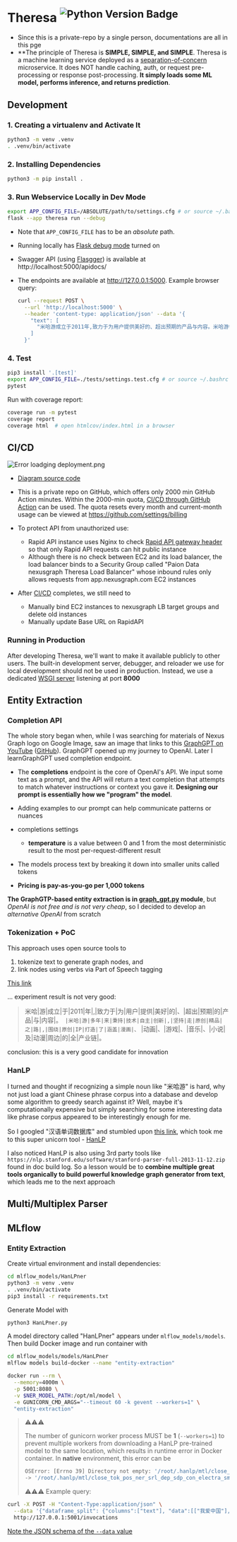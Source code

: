 Theresa <sup>![Python Version Badge](https://img.shields.io/badge/Python-3.10-brightgreen?style=flat-square&logo=python&logoColor=white)</sup>
=======

- Since this is a private-repo by a single person, documentations are all in this pge
- **The principle of Theresa is **SIMPLE, SIMPLE, and SIMPLE**. Theresa is a machine learning service deployed as a
  [separation-of-concern](https://stackoverflow.com/a/59492509) microservice. It does NOT handle caching, auth, or
  request pre-processing or response post-processing. **It simply loads some ML model, performs inference, and returns
  prediction**.




Development
-----------

### 1. Creating a virtualenv and Activate It

```bash
python3 -m venv .venv
. .venv/bin/activate
```

### 2. Installing Dependencies

```bash
python3 -m pip install .
```

### 3. Run Webservice Locally in Dev Mode

```bash
export APP_CONFIG_FILE=/ABSOLUTE/path/to/settings.cfg # or source ~/.bashrc
flask --app theresa run --debug
```

- Note that `APP_CONFIG_FILE` has to be an _absolute_ path.
- Running locally has [Flask debug mode](https://flask.palletsprojects.com/en/latest/quickstart/#debug-mode) turned on
- Swagger API (using [Flasgger](https://github.com/flasgger/flasgger)) is available at http://localhost:5000/apidocs/
- The endpoints are available at http://127.0.0.1:5000. Example browser query:

  ```bash
  curl --request POST \
    --url 'http://localhost:5000' \
    --header 'content-type: application/json' --data '{
      "text": [
        "米哈游成立于2011年,致力于为用户提供美好的、超出预期的产品与内容。米哈游多年来秉持技术自主创新,坚持走原创精品之路,围绕原创IP打造了涵盖漫画、动画、游戏、音乐、小说及动漫周边的全产业链。"
      ]
    }'
  ```

### 4. Test

```bash
pip3 install '.[test]'
export APP_CONFIG_FILE=./tests/settings.test.cfg # or source ~/.bashrc
pytest
```

Run with coverage report:

```bash
coverage run -m pytest
coverage report
coverage html  # open htmlcov/index.html in a browser
```

CI/CD
-----

![Error loadging deployment.png](./docs/deployment.png)

- [Diagram source code](./docs/deployment.drawio)
- This is a private repo on GitHub, which offers only 2000 min GitHub Action minutes. Within the 2000-min quota,
  [CI/CD through GitHub Action](.github/workflows/ci-cd.yml) can be used. The quota resets every month and current-month
  usage can be viewed at https://github.com/settings/billing
- To protect API from unauthorized use:

  - Rapid API instance uses Nginx to check
    [Rapid API gateway header](https://docs.rapidapi.com/docs/security-threat-protection#firewall-settings) so that only
    Rapid API requests can hit public instance
  - Although there is no check between EC2 and its load balancer, the load balancer binds to a Security Group called
    "Paion Data nexusgraph Theresa Load Balancer" whose inbound rules only allows requests from app.nexusgraph.com EC2
    instances

- After [CI/CD](./.github/workflows/ci-cd.yml) completes, we still need to

  - Manually bind EC2 instances to nexusgraph LB target groups and delete old instances
  - Manually update Base URL on RapidAPI

### Running in Production

After developing Theresa, we'll want to make it available publicly to other users. The built-in development server,
debugger, and reloader we use for local development should not be used in production. Instead, we use a dedicated
[WSGI server](#wsgi-servers) listening at port **8000**

Entity Extraction
-----------------

### Completion API

The whole story began when, while I was searching for materials of Nexus Graph logo on Google Image, saw an image that
links to this [GraphGPT on YouTube](https://www.youtube.com/watch?v=mYCIRcobukI&t=1s)
([GitHub](https://github.com/varunshenoy/GraphGPT)). GraphGPT opened up my journey to OpenAI. Later I learnGraphGPT used
completion endpoint.

- The **completions** endpoint is the core of OpenAI's API. We input some text as a prompt, and the API will return a
  text completion that attempts to match whatever instructions or context you gave it. **Designing our prompt is
  essentially how we "program" the model**.
- Adding examples to our prompt can help communicate patterns or nuances
- completions settings

  - **temperature** is a value between 0 and 1 from the most deterministic result to the most
    per-request-different result

- The models process text by breaking it down into smaller units called tokens
- **Pricing is pay-as-you-go per 1,000 tokens**

**The GraphGTP-based entity extraction is in [graph_gpt.py](./theresa/entity_extraction/graph_gpt.py) module**, but
_OpenAI is not free and is not very cheap_, so I decided to develop an _alternative OpenAI_ from scratch

### Tokenization + PoC

This approach uses open source tools to

1. tokenize text to generate graph nodes, and
2. link nodes using verbs via Part of Speech tagging

[This link](https://github.com/howl-anderson/Chinese_tokenizer_benchmark)

... experiment result is not very good:

> 米哈|游|成立|于|2011|年|,|致力于|为|用户|提供|美好|的|、|超出|预期|的|产品|与|内容|。`
> |米哈|游|多年|来|秉持|技术|自主|创新|,|坚持|走|原创|精品|之|路|,|围绕|原创|IP|打造|了|涵盖|漫画|、`
> |动画|、|游戏|、|音乐|、|小说|及|动漫|周边|的|全|产业链|。

conclusion: this is a very good candidate for innovation

### HanLP

I turned and thought if recognizing a simple noun like "米哈游" is hard, why not just load a giant Chinese phrase
corpus into a database and develop some algorithm to greedy search against it? Well, maybe it's computationally 
expensive but simply searching for some interesting data like phrase corpus appeared to be interestingly enough for me.

So I googled "汉语单词数据库" and stumbled upon
[this link](https://www.hankcs.com/nlp/corpus/tens-of-millions-of-giant-chinese-word-library-share.html), which took
me to this super unicorn tool - [HanLP](https://github.com/QubitPi/HanLP)

I also noticed HanLP is also using 3rd party tools like `https://nlp.stanford.edu/software/stanford-parser-full-2013-11-12.zip`
found in doc build log. So a lesson would be to **combine multiple great tools organically to build powerful knowledge
graph generator from text**, which leads me to the next approach

## Multi/Multiplex Parser

MLflow
------

### Entity Extraction

Create virtual environment and install dependencies:

```bash
cd mlflow_models/HanLPner
python3 -m venv .venv
. .venv/bin/activate
pip3 install -r requirements.txt
```

Generate Model with

```bash
python3 HanLPner.py
```

A model directory called "HanLPner" appears under `mlflow_models/models`. Then build Docker image and run container with

```bash
cd mlflow_models/models/HanLPner
mlflow models build-docker --name "entity-extraction"

docker run --rm \
  --memory=4000m \
  -p 5001:8080 \
  -v $NER_MODEL_PATH:/opt/ml/model \
  -e GUNICORN_CMD_ARGS="--timeout 60 -k gevent --workers=1" \
  "entity-extraction"
```

> ⚠️⚠️⚠️
> 
> The number of gunicorn worker process MUST be **1** (`--workers=1`) to prevent multiple workers from downloading a
> HanLP pre-trained model to the same location, which results in runtime error in Docker container. In **native**
> environment, this error can be
> 
> ```bash
> OSError: [Errno 39] Directory not empty: '/root/.hanlp/mtl/close_tok_pos_ner_srl_dep_sdp_con_electra_small_20210304_135840'
> -> '/root/.hanlp/mtl/close_tok_pos_ner_srl_dep_sdp_con_electra_small_20210111_124159'
> ```
> 
> ⚠️⚠️⚠️
Example query:

```bash
curl -X POST -H "Content-Type:application/json" \
  --data '{"dataframe_split": {"columns":["text"], "data":[["我爱中国"], ["米哈游成立于2011年,致力于为用户提供美好的、超出预期的产品与内容。米哈游多年来秉持技术自主创新,坚持走原创精品之路,围绕原创IP打造了涵盖漫画、动画、游戏、音乐、小说及动漫周边的全产业链。"]]}}' \
  http://127.0.0.1:5001/invocations
```

[Note the JSON schema of the `--data` value](https://stackoverflow.com/a/75104855)
